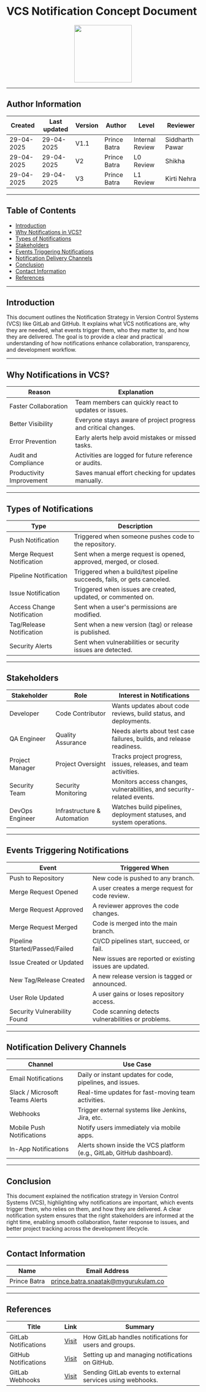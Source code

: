 # VCS Notification Concept Document

<p align="center">
  <img src="https://thaka.bing.com/th/id/OIP.g9SdunVmLqkrgtyX2RvRHgHaHa?w=173&h=180&c=7&r=0&o=5&dpr=1.3&pid=1.7" width="150">
</p>

---

## **Author Information**
| Created     | Last updated | Version | Author         | Level | Reviewer |
|-------------|--------------|---------|----------------|-------|----------|
| 29-04-2025  | 29-04-2025   | V1.1    | Prince Batra   | Internal Review | Siddharth Pawar |
| 29-04-2025  | 29-04-2025   | V2      | Prince Batra   | L0 Review        | Shikha |
| 29-04-2025  | 29-04-2025 |  V3    | Prince Batra  |     L1 Review    | Kirti Nehra   |

---

## Table of Contents
- [Introduction](#introduction)
- [Why Notifications in VCS?](#why-notifications-in-vcs)
- [Types of Notifications](#types-of-notifications)
- [Stakeholders](#stakeholders)
- [Events Triggering Notifications](#events-triggering-notifications)
- [Notification Delivery Channels](#notification-delivery-channels)
- [Conclusion](#conclusion)
- [Contact Information](#contact-information)
- [References](#references)

---

## Introduction

This document outlines the Notification Strategy in Version Control Systems (VCS) like GitLab and GitHub. It explains what VCS notifications are, why they are needed, what events trigger them, who they matter to, and how they are delivered. The goal is to provide a clear and practical understanding of how notifications enhance collaboration, transparency, and development workflow. 

---

## Why Notifications in VCS?

| **Reason**                | **Explanation**                                                       |
|----------------------------|------------------------------------------------------------------------|
| Faster Collaboration       | Team members can quickly react to updates or issues.                  |
| Better Visibility          | Everyone stays aware of project progress and critical changes.        |
| Error Prevention           | Early alerts help avoid mistakes or missed tasks.                     |
| Audit and Compliance       | Activities are logged for future reference or audits.                 |
| Productivity Improvement   | Saves manual effort checking for updates manually.                    |

---

## Types of Notifications

| **Type**                  | **Description**                                                                 |
|----------------------------|---------------------------------------------------------------------------------|
| Push Notification          | Triggered when someone pushes code to the repository.                           |
| Merge Request Notification | Sent when a merge request is opened, approved, merged, or closed.               |
| Pipeline Notification      | Triggered when a build/test pipeline succeeds, fails, or gets canceled.         |
| Issue Notification         | Triggered when issues are created, updated, or commented on.                    |
| Access Change Notification | Sent when a user's permissions are modified.                                    |
| Tag/Release Notification   | Sent when a new version (tag) or release is published.                          |
| Security Alerts            | Sent when vulnerabilities or security issues are detected.                     |

---

## Stakeholders

| **Stakeholder**         | **Role**                     | **Interest in Notifications**                                             |
|--------------------------|-------------------------------|---------------------------------------------------------------------------|
| Developer                | Code Contributor              | Wants updates about code reviews, build status, and deployments.         |
| QA Engineer              | Quality Assurance             | Needs alerts about test case failures, builds, and release readiness.    |
| Project Manager          | Project Oversight             | Tracks project progress, issues, releases, and team activities.          |
| Security Team            | Security Monitoring           | Monitors access changes, vulnerabilities, and security-related events.   |
| DevOps Engineer          | Infrastructure & Automation   | Watches build pipelines, deployment statuses, and system operations.     |

---

## Events Triggering Notifications

| **Event**                    | **Triggered When**                                                         |
|--------------------------------|----------------------------------------------------------------------------|
| Push to Repository            | New code is pushed to any branch.                                           |
| Merge Request Opened          | A user creates a merge request for code review.                             |
| Merge Request Approved        | A reviewer approves the code changes.                                       |
| Merge Request Merged          | Code is merged into the main branch.                                         |
| Pipeline Started/Passed/Failed| CI/CD pipelines start, succeed, or fail.                                    |
| Issue Created or Updated      | New issues are reported or existing issues are updated.                    |
| New Tag/Release Created       | A new release version is tagged or announced.                               |
| User Role Updated             | A user gains or loses repository access.                                    |
| Security Vulnerability Found  | Code scanning detects vulnerabilities or problems.                         |

---

## Notification Delivery Channels

| **Channel**                | **Use Case**                                                               |
|------------------------------|-----------------------------------------------------------------------------|
| Email Notifications         | Daily or instant updates for code, pipelines, and issues.                  |
| Slack / Microsoft Teams Alerts | Real-time updates for fast-moving team activities.                     |
| Webhooks                    | Trigger external systems like Jenkins, Jira, etc.                           |
| Mobile Push Notifications    | Notify users immediately via mobile apps.                                  |
| In-App Notifications         | Alerts shown inside the VCS platform (e.g., GitLab, GitHub dashboard).      |

---

## Conclusion

This document explained the notification strategy in Version Control Systems (VCS), highlighting why notifications are important, which events trigger them, who relies on them, and how they are delivered. A clear notification system ensures that the right stakeholders are informed at the right time, enabling smooth collaboration, faster response to issues, and better project tracking across the development lifecycle.

---

## **Contact Information**

| **Name**        | **Email Address**                          |
|-----------------|--------------------------------------------|
| Prince Batra    | prince.batra.snaatak@mygurukulam.co        |

---

## References

| **Title**                         | **Link**                                                                                   | **Summary**                                                                 |
|----------------------------------|---------------------------------------------------------------------------------------------|------------------------------------------------------------------------------|
| GitLab Notifications             | [Visit](https://docs.gitlab.com/ee/user/profile/notifications.html)                        | How GitLab handles notifications for users and groups.                      |
| GitHub Notifications             | [Visit](https://docs.github.com/en/account-and-profile/managing-subscriptions-and-notifications-on-github) | Setting up and managing notifications on GitHub.                            |
| GitLab Webhooks                  | [Visit](https://docs.gitlab.com/ee/user/project/integrations/webhooks.html)                 | Sending GitLab events to external services using webhooks.                  |

